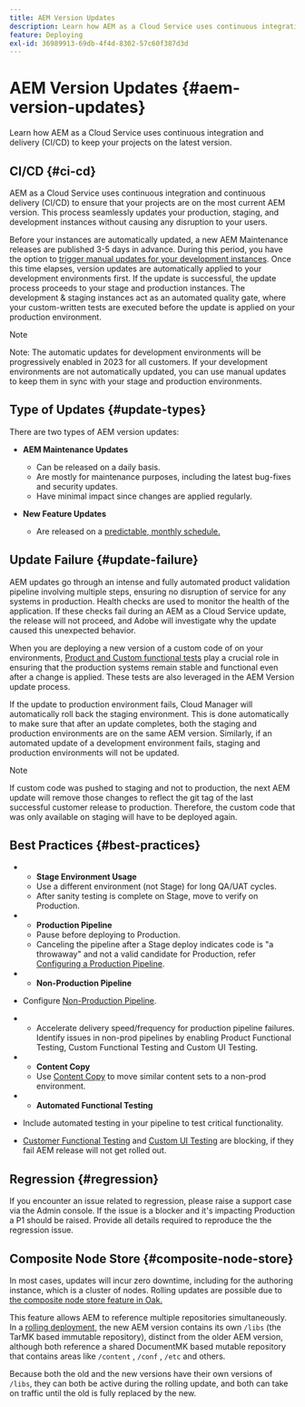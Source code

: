 ```yaml
---
title: AEM Version Updates
description: Learn how AEM as a Cloud Service uses continuous integration and delivery (CI/CD) to keep your projects on the latest version. 
feature: Deploying
exl-id: 36989913-69db-4f4d-8302-57c60f387d3d
---
```


# AEM Version Updates {#aem-version-updates}

Learn how AEM as a Cloud Service uses continuous integration and delivery (CI/CD) to keep your projects on the latest version.

## CI/CD {#ci-cd}

AEM as a Cloud Service uses continuous integration and continuous delivery
(CI/CD) to ensure that your projects are on the most current AEM version. This
process seamlessly updates your production, staging, and development instances
without causing any disruption to your users.

Before your instances are automatically updated, a new AEM Maintenance releases are
published 3-5 days in advance. During this period, you have the option to
[trigger manual updates for your development instances](/help/implementing/cloud-manager/manage-environments.md#updating-dev-environment).
Once this time elapses, version updates are automatically applied to your
development environments first. If the update is successful, the update process
proceeds to your stage and production instances. The development & staging
instances act as an automated quality gate, where your custom-written tests are
executed before the update is applied on your production environment.

>[!NOTE]
>
> Note: The automatic updates for development environments will be progressively enabled in 2023 for all customers. If your development environments are not automatically updated, you can use manual updates to keep them in sync with your stage and production environments.


## Type of Updates {#update-types}

There are two types of AEM version updates:

* **AEM Maintenance Updates**

  * Can be released on a daily basis.
  * Are mostly for maintenance purposes, including the latest bug-fixes and security updates.
  * Have minimal impact since changes are applied regularly.

* **New Feature Updates**

   * Are released on a [predictable, monthly schedule.](https://experienceleague.adobe.com/docs/experience-manager-release-information/aem-release-updates/update-releases-roadmap.html)

## Update Failure {#update-failure}

AEM updates go through an intense and fully automated product validation pipeline
involving multiple steps, ensuring no disruption of service for any systems in production.
Health checks are used to monitor the health of the application.
If these checks fail during an AEM as a Cloud Service update, the release will not proceed,
and Adobe will investigate why the update caused this unexpected behavior. 

When you are deploying a new version of a custom code of on your environments, 
[Product and Custom functional tests](/help/implementing/cloud-manager/overview-test-results.md#functional-testing)
play a crucial role in ensuring that the production systems remain stable and
functional even after a change is applied. These tests are also leveraged in the
AEM Version update process.

If the update to production environment fails, Cloud Manager will automatically roll back the staging environment. This is done automatically to make sure that after an update completes, both the staging and production environments are on the same AEM version.
Similarly, if an automated update of a development environment fails, staging and production environments will not be updated.

>[!NOTE]
>
>If custom code was pushed to staging and not to production, the next AEM update will remove those changes to reflect the git tag of the last successful customer release to production. Therefore, the custom code that was only available on staging will have to be deployed again.

## Best Practices {#best-practices}

* * **Stage Environment Usage**
  * Use a different environment (not Stage) for long QA/UAT cycles.
  * After sanity testing is complete on Stage, move to verify on Production.

* * **Production Pipeline**
  * Pause before deploying to Production.
  * Canceling the pipeline after a Stage deploy indicates code is "a throwaway" and not a valid candidate for Production, refer [Configuring a Production Pipeline](/help/implementing/cloud-manager/configuring-pipelines/configuring-production-pipelines.md).

* * **Non-Production Pipeline**
* Configure [Non-Production Pipeline](/help/implementing/cloud-manager/configuring-pipelines/configuring-non-production-pipelines.md#full-stack-code).
* * Accelerate delivery speed/frequency for production pipeline failures.  Identify issues in non-prod pipelines by enabling Product Functional Testing, Custom Functional Testing and Custom UI Testing. 

* * **Content Copy**
  * Use [Content Copy](/help/implementing/developing/tools/content-copy.md) to move similar content sets to a non-prod environment.

* * **Automated Functional Testing**
* Include automated testing in your pipeline to test critical functionality. 
* [Customer Functional Testing](/help/implementing/cloud-manager/functional-testing.md#custom-functional-testing) and [Custom UI Testing](help/implementing/cloud-manager/functional-testing.md#custom-ui-testing) are blocking, if they fail AEM release will not get rolled out. 


## Regression {#regression}
If you encounter an issue related to regression, please raise a support case via the Admin console.  If the issue is a blocker and it's impacting Production a P1 should be raised.  Provide all details required to reproduce the the regression issue.  

## Composite Node Store {#composite-node-store}

In most cases, updates will incur zero downtime, including for the authoring instance, which is a cluster of nodes. Rolling updates are possible due to [the composite node store feature in Oak.](https://jackrabbit.apache.org/oak/docs/nodestore/compositens.html)

This feature allows AEM to reference multiple repositories simultaneously. In a [rolling deployment,](/help/implementing/deploying/overview.md#how-rolling-deployments-work) the new AEM version contains its own `/libs` (the TarMK based immutable repository), distinct from the older AEM version, although both reference a shared DocumentMK based mutable repository that contains areas like `/content` , `/conf` , `/etc` and others. 

Because both the old and the new versions have their own versions of `/libs`, they can both be active during the rolling update, and both can take on traffic until the old is fully replaced by the new.
